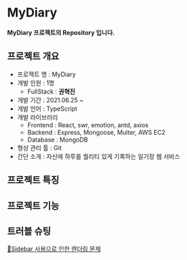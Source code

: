# MyDiary

**MyDiary 프로젝트의 Repository 입니다.**

## 프로젝트 개요

- 프로젝트 명 : MyDiary
- 개발 인원 : 1명
  - FullStack : **권혁진**
- 개발 기간 : 2021.06.25 ~
- 개발 언어 : TypeScript
- 개발 라이브러리
  - Frontend : React, swr, emotion, antd, axios
  - Backend : Express, Mongoose, Multer, AWS EC2
  - Database : MongoDB
- 형상 관리 툴 : Git
- 간단 소개 : 자신에 하루를 퀄리티 있게 기록하는 일기장 웹 서비스

## 프로젝트 특징

## 프로젝트 기능

## 트러블 슈팅
[🔎Sidebar 사용으로 인한 렌더링 문제](https://tried.tistory.com/93)
